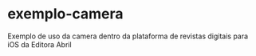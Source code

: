 exemplo-camera
==============

Exemplo de uso da camera dentro da plataforma de revistas digitais para iOS da Editora Abril
